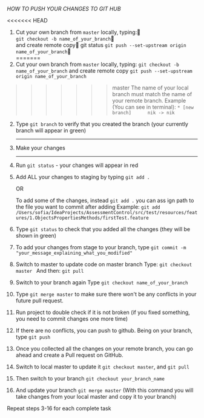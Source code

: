 *HOW TO PUSH YOUR CHANGES TO GIT HUB*


<<<<<<< HEAD
1. Cut your own branch from `master` locally, typing:    
    `git checkout -b name_of_your_branch`    
    and create remote copy    git status
    `git push --set-upstream origin name_of_your_branch`    
=======
1. Cut your own branch from `master` locally, typing:
    `git checkout -b name_of_your_branch`
    and create remote copy
    `git push --set-upstream origin name_of_your_branch`
>>>>>>> master
    The name of your local branch must match the name of your remote branch.
    Example (You can see in terminal):
    `* [new branch]      nik -> nik`

2. Type `git branch` to verify that you created the branch
    (your currently branch will appear in green)

    ----
3. Make your changes

    ----

4.  Run `git status` - your changes will appear in red

5. Add ALL your changes to staging by typing `git add .`

    OR

   To add some of the changes, instead `git add .` you can ass
   ign path to the file
    you want to commit after adding
    Example: `git add /Users/sofia/IdeaProjects/AssessmentControl/src/test/resources/features/1.ObjectsPropertiesMethods/firstTest.feature`
6. Type `git status` to check that you added all the changes
    (they will be shown in green)

7. To add your changes from stage to your branch, type `git commit -m "your_message_explaining_what_you_modified"`

8. Switch to master to update code on master branch
    Type:  `git checkout master `
     And then: `git pull`

9. Switch to your branch again
    Type `git checkout name_of_your_branch`

10. Type `git merge master` to make sure there won't be any conflicts in your future pull request.

11. Run project to double check if it is not broken (if you fixed something, you need
to commit changes one more time)

12. If there are no conflicts, you can push to github.
    Being on your branch, type `git push`

13. Once you collected all the changes on your remote branch,
    you can go ahead and create a Pull request on GitHub.

14. Switch to local master to update it `git checkout master`, and `git pull`

15. Then switch to your branch `git checkout your_branch_name`

16. And update your branch `git merge master`
(With this command you will take changes from your local master and copy it to your branch)
    
Repeat steps 3-16 for each complete task
